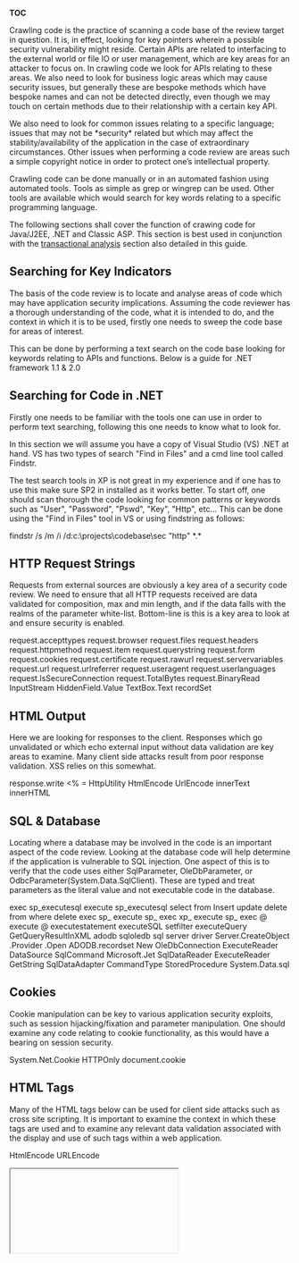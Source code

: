 __TOC__

Crawling code is the practice of scanning a code base of the review
target in question. It is, in effect, looking for key pointers wherein a
possible security vulnerability might reside. Certain APIs are related
to interfacing to the external world or file IO or user management,
which are key areas for an attacker to focus on. In crawling code we
look for APIs relating to these areas. We also need to look for business
logic areas which may cause security issues, but generally these are
bespoke methods which have bespoke names and can not be detected
directly, even though we may touch on certain methods due to their
relationship with a certain key API.

We also need to look for common issues relating to a specific language;
issues that may not be \*security\* related but which may affect the
stability/availability of the application in the case of extraordinary
circumstances. Other issues when performing a code review are areas such
a simple copyright notice in order to protect one’s intellectual
property.

Crawling code can be done manually or in an automated fashion using
automated tools. Tools as simple as grep or wingrep can be used. Other
tools are available which would search for key words relating to a
specific programming language.

The following sections shall cover the function of crawing code for
Java/J2EE, .NET and Classic ASP. This section is best used in
conjunction with the [transactional
analysis](Security_Code_Review_Coverage "wikilink") section also
detailed in this guide.

## Searching for Key Indicators

The basis of the code review is to locate and analyse areas of code
which may have application security implications. Assuming the code
reviewer has a thorough understanding of the code, what it is intended
to do, and the context in which it is to be used, firstly one needs to
sweep the code base for areas of interest.

This can be done by performing a text search on the code base looking
for keywords relating to APIs and functions. Below is a guide for .NET
framework 1.1 & 2.0

## Searching for Code in .NET

Firstly one needs to be familiar with the tools one can use in order to
perform text searching, following this one needs to know what to look
for.

In this section we will assume you have a copy of Visual Studio (VS)
.NET at hand. VS has two types of search "Find in Files" and a cmd line
tool called Findstr.

The test search tools in XP is not great in my experience and if one has
to use this make sure SP2 in installed as it works better. To start off,
one should scan thorough the code looking for common patterns or
keywords such as "User", "Password", "Pswd", "Key", "Http", etc... This
can be done using the "Find in Files" tool in VS or using findstring as
follows:

findstr /s /m /i /d:c:\\projects\\codebase\\sec "http" \*.\*

## HTTP Request Strings

Requests from external sources are obviously a key area of a security
code review. We need to ensure that all HTTP requests received are data
validated for composition, max and min length, and if the data falls
with the realms of the parameter white-list. Bottom-line is this is a
key area to look at and ensure security is enabled.

request.accepttypes
request.browser
request.files
request.headers
request.httpmethod
request.item
request.querystring
request.form
request.cookies
request.certificate
request.rawurl
request.servervariables
request.url
request.urlreferrer
request.useragent
request.userlanguages
request.IsSecureConnection
request.TotalBytes
request.BinaryRead
InputStream
HiddenField.Value
TextBox.Text
recordSet

## HTML Output

Here we are looking for responses to the client. Responses which go
unvalidated or which echo external input without data validation are key
areas to examine. Many client side attacks result from poor response
validation. XSS relies on this somewhat.

response.write
\<% =
HttpUtility
HtmlEncode
UrlEncode
innerText
innerHTML

## SQL & Database

Locating where a database may be involved in the code is an important
aspect of the code review. Looking at the database code will help
determine if the application is vulnerable to SQL injection. One aspect
of this is to verify that the code uses either SqlParameter,
OleDbParameter, or OdbcParameter(System.Data.SqlClient). These are typed
and treat parameters as the literal value and not executable code in the
database.

exec sp_executesql
execute sp_executesql
select from
Insert
update
delete from where
delete
exec sp_
execute sp_
exec xp_
execute sp_
exec @
execute @
executestatement
executeSQL
setfilter
executeQuery
GetQueryResultInXML
adodb
sqloledb
sql server
driver
Server.CreateObject
.Provider
.Open
ADODB.recordset
New OleDbConnection
ExecuteReader
DataSource
SqlCommand
Microsoft.Jet
SqlDataReader
ExecuteReader
GetString
SqlDataAdapter
CommandType
StoredProcedure
System.Data.sql

## Cookies

Cookie manipulation can be key to various application security exploits,
such as session hijacking/fixation and parameter manipulation. One
should examine any code relating to cookie functionality, as this would
have a bearing on session security.

System.Net.Cookie
HTTPOnly
document.cookie

## HTML Tags

Many of the HTML tags below can be used for client side attacks such as
cross site scripting. It is important to examine the context in which
these tags are used and to examine any relevant data validation
associated with the display and use of such tags within a web
application.

HtmlEncode
URLEncode
<applet>

<frameset>



<embed>


<frame>

<html>


<iframe>
<img>

<style>


<layer>
<ilayer>

<meta>


<object>

<body>


\<frame security
\<iframe security

## Input Controls

The input controls below are server classes used to produce and display
web application form fields. Looking for such references helps locate
entry points into the application.

system.web.ui.htmlcontrols.htmlinputhidden
system.web.ui.webcontrols.hiddenfield
system.web.ui.webcontrols.hyperlink system.web.ui.webcontrols.textbox
system.web.ui.webcontrols.label system.web.ui.webcontrols.linkbutton
system.web.ui.webcontrols.listbox system.web.ui.webcontrols.checkboxlist
system.web.ui.webcontrols.dropdownlist

## WEB.Config

The .NET Framework relies on .config files to define configuration
settings. The .config files are text-based XML files. Many .config files
can, and typically do, exist on a single system. Web applications refer
to a web.config file located in the application’s root directory. For
ASP.NET applications, web.config contains information about most aspects
of the application’s operation.

requestEncoding
responseEncoding
trace
authorization
compilation
CustomErrors
httpCookies
httpHandlers
httpRuntime
sessionState
maxRequestLength
debug
forms protection
appSettings
ConfigurationSettings
appSettings
connectionStrings
authentication mode
allow
deny
credentials
identity impersonate
timeout
remote

## global.asax

Each application has its own Global.asax if one is required. Global.asax
sets the event code and values for an application using scripts. One
must ensure that application variables do not contain sensitive
information, as they are accessible to the whole application and to all
users within it.

Application_OnAuthenticateRequest
Application_OnAuthorizeRequest
Session_OnStart
Session_OnEnd

## Logging

Logging can be a source of information leakage. It is important to
examine all calls to the logging subsystem and to determine if any
sensitive information is being logged. Common mistakes are logging
userID in conjunction with passwords within the authentication
functionality or logging database requests which may contains sensitive
data.

log4net
Console.WriteLine
System.Diagnostics.Debug
System.Diagnostics.Trace

## Machine.config

Its important that many variables in machine.config can be overridden in
the web.config file for a particular application.

validateRequest
enableViewState
enableViewStateMac

## Threads and Concurrency

Locating code that contains multithreaded functions. Concurrency issues
can result in race conditions which may result in security
vulnerabilities. The Thread keyword is where new threads objects are
created. Code that uses static global variables which hold sensitive
security information may cause session issues. Code that uses static
constructors may also cause issues between threads. Not synchronizing
the Dispose method may cause issues if a number of threads call Dispose
at the same time, this may cause resource release issues.

Thread
Dispose

## Class Design

Public and Sealed relate to the design at class level. Classes which are
not intended to be derived from should be sealed. Make sure all class
fields are Public for a reason. Don't expose anything you don't need to.

Public
Sealed

## Reflection, Serialization

Code may be generated dynamically at runtime. Code that is generated
dynamically as a function of external input may give rise to issues. If
your code contains sensitive data, does it need to be serialized?

Serializable
AllowPartiallyTrustedCallersAttribute
GetObjectData
StrongNameIdentityPermission
StrongNameIdentity
System.Reflection

## Exceptions & Errors

Ensure that the catch blocks do not leak information to the user in the
case of an exception. Ensure when dealing with resources that the
finally block is used. Having trace enabled is not great from an
information leakage perspective. Ensure customised errors are properly
implemented.

catch{
Finally
trace enabled
customErrors mode

## Crypto

If cryptography is used then is a strong enough cipher used, i.e. AES or
3DES? What size key is used? The larger the better. Where is hashing
performed? Are passwords that are being persisted hashed? They should
be. How are random numbers generated? Is the PRNG "random enough"?

RNGCryptoServiceProvider
SHA
MD5
base64
xor
DES
RC2
System.Random
Random
System.Security.Cryptography

userid

username

password

pass

pwd

key

sharekey

code

encode

encrypt

enc

dec

decrypt

## Storage

If storing sensitive data in memory, I recommend one uses the following.

SecureString
ProtectedMemory

## Authorization, Assert & Revert

Bypassing the code access security permission? Not a good idea. Also
below is a list of potentially dangerous permissions such as calling
unmanaged code, outside the CLR.

.RequestMinimum
.RequestOptional
Assert
Debug.Assert
CodeAccessPermission
ReflectionPermission.MemberAccess
SecurityPermission.ControlAppDomain
SecurityPermission.UnmanagedCode
SecurityPermission.SkipVerification
SecurityPermission.ControlEvidence
SecurityPermission.SerializationFormatter
SecurityPermission.ControlPrincipal
SecurityPermission.ControlDomainPolicy
SecurityPermission.ControlPolicy

## Legacy Methods

printf
strcpy

[Category:OWASP Code Review
Project](Category:OWASP_Code_Review_Project "wikilink")